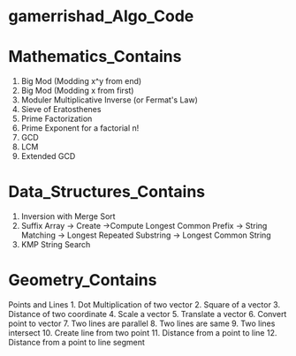 # gamerrishad_Algo_Code

# Mathematics_Contains
1. Big Mod (Modding x^y from end)
2. Big Mod (Modding x from first)
3. Moduler Multiplicative Inverse (or Fermat's Law)
4. Sieve of Eratosthenes
5. Prime Factorization
6. Prime Exponent for a factorial n!
7. GCD
8. LCM
9. Extended GCD

# Data_Structures_Contains
1. Inversion with Merge Sort
2. Suffix Array -> Create ->Compute Longest Common Prefix -> String Matching -> Longest Repeated Substring -> Longest Common String
3. KMP String Search

# Geometry_Contains
  Points and Lines
      1. Dot Multiplication of two vector
      2. Square of a vector
      3. Distance of two coordinate
      4. Scale a vector
      5. Translate a vector
      6. Convert point to vector
      7. Two lines are parallel
      8. Two lines are same
      9. Two lines intersect
      10. Create line from two point
      11. Distance from a point to line
      12. Distance from a point to line segment
